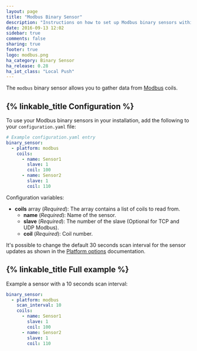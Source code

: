 ```yaml
---
layout: page
title: "Modbus Binary Sensor"
description: "Instructions on how to set up Modbus binary sensors within Home Assistant."
date: 2016-09-13 12:02
sidebar: true
comments: false
sharing: true
footer: true
logo: modbus.png
ha_category: Binary Sensor
ha_release: 0.28
ha_iot_class: "Local Push"
---
```


The `modbus` binary sensor allows you to gather data from [Modbus](http://www.modbus.org/) coils.

## {% linkable_title Configuration %}

To use your Modbus binary sensors in your installation, add the following to your `configuration.yaml` file:

```yaml
# Example configuration.yaml entry
binary_sensor:
  - platform: modbus
    coils:
      - name: Sensor1
        slave: 1
        coil: 100
      - name: Sensor2
        slave: 1
        coil: 110
```

Configuration variables:

- **coils** array (*Required*): The array contains a list of coils to read from.
  - **name** (*Required*): Name of the sensor.
  - **slave** (*Required*): The number of the slave (Optional for TCP and UDP Modbus).
  - **coil** (*Required*): Coil number.
  
It's possible to change the default 30 seconds scan interval for the sensor updates as shown in the [Platform options](/docs/configuration/platform_options/#scan-interval) documentation.

## {% linkable_title Full example %}

Example a sensor with a 10 seconds scan interval:

```yaml
binary_sensor:
  - platform: modbus
    scan_interval: 10
    coils:
      - name: Sensor1
        slave: 1
        coil: 100
      - name: Sensor2
        slave: 1
        coil: 110
```
